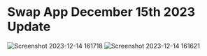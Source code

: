 # Swap App December 15th 2023 Update

![Screenshot 2023-12-14 161718](https://github.com/MathDevWeb/swap-app/assets/140265706/4e450fe7-1575-4129-8e9f-9a6ea5ddeefc)
![Screenshot 2023-12-14 161621](https://github.com/MathDevWeb/swap-app/assets/140265706/1544d601-16ee-4d55-9325-b9800a17d006)
